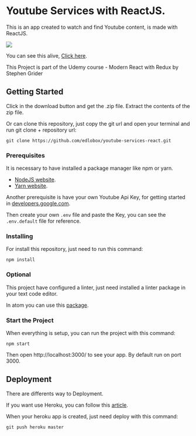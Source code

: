 # Youtube Services with ReactJS.

This is an app created to watch and find Youtube content, is made with ReactJS.

![](Youtube-Services-reactjs-1.gif)

You can see this alive, [Click here](https://cryptic-hamlet-12625.herokuapp.com/).

This Project is part of the Udemy course - Modern React with Redux by Stephen Grider

## Getting Started

Click in the download button and get the .zip file. Extract the contents of the zip file.

Or can clone this repository, just copy the git url and open your terminal and run git clone + repository url:

```
git clone https://github.com/edlobox/youtube-services-react.git
```

### Prerequisites

It is necessary to have installed a package manager like npm or yarn.

- [NodeJS website](https://nodejs.org/).
- [Yarn website](https://yarnpkg.com/).

Another prerequisite is have your own Youtube Api Key, for getting started in [developers.google.com](https://developers.google.com/youtube/v3/getting-started).

Then create your own `.env` file and paste the Key, you can see the `.env.default` file for reference.
### Installing

For install this repository, just need to run this command:

```
npm install
```
### Optional

This project have configured a linter, just need installed a linter package in your text code editor.

In atom you can use this [package](https://atom.io/packages/linter-eslint).

### Start the Project
When everything is setup, you can run the project with this command:

```
npm start
```
Then open http://localhost:3000/ to see your app. By default run on port 3000.

## Deployment

There are differents way to Deployment.

If you want use Heroku, you can follow this [article](https://devcenter.heroku.com/articles/git).

When your heroku app is created, just need deploy with this command:

```
git push heroku master
```
